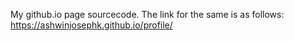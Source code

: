 My github.io page sourcecode.
The link for the same is as follows: https://ashwinjosephk.github.io/profile/
